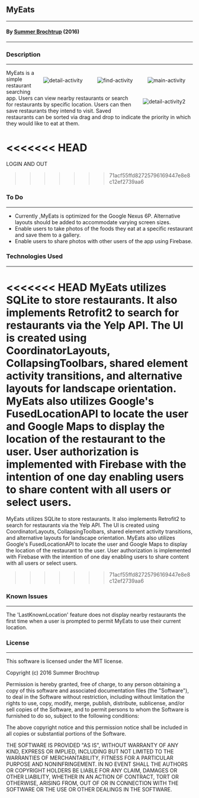 ## MyEats

---

#### By [Summer Brochtrup](https://www.linkedin.com/in/summerbrochtrup) (2016)

---

### Description

---

<img style="float: right;margin:20px;" alt="main-activity" src="https://raw.githubusercontent.com/summerbr/myeats/master/mainactivity.png">
<img style="float: right;margin:20px;" alt="find-activity" src="https://raw.githubusercontent.com/summerbr/myeats/master/findactivity.png">
<img style="float: right;margin:20px;" alt="detail-activity" src="https://raw.githubusercontent.com/summerbr/myeats/master/detailactivity.png">
<img style="float: right;margin:20px;" alt="detail-activity2" src="https://raw.githubusercontent.com/summerbr/myeats/master/detailactivity2.png">

MyEats is a simple restaurant searching app. Users can view nearby restaurants or search for restaurants by specific location. Users can then save restaurants they intend to visit. Saved restaurants can be sorted via drag and drop to indicate the priority in which they would like to eat at them.

<<<<<<< HEAD
=======
LOGIN AND OUT

>>>>>>> 71acf55ffd82725796169447e8e8c12ef2739aa6
### To Do

---

* Currently ,MyEats is optimized for the Google Nexus 6P. Alternative layouts should be added to accommodate varying screen sizes.
* Enable users to take photos of the foods they eat at a specific restaurant and save them to a gallery.
* Enable users to share photos with other users of the app using Firebase.

### Technologies Used

---

<<<<<<< HEAD
MyEats utilizes SQLite to store restaurants. It also implements Retrofit2 to search for restaurants via the Yelp API. The UI is created using CoordinatorLayouts, CollapsingToolbars, shared element activity transitions, and alternative layouts for landscape orientation. MyEats also utilizes Google's FusedLocationAPI to locate the user and Google Maps to display the location of the restaurant to the user. User authorization is implemented with Firebase with the intention of one day enabling users to share content with all users or select users.
=======
MyEats utilizes SQLite to store restaurants. It also implements Retrofit2 to search for restaurants via the Yelp API. The UI is created using CoordinatorLayouts, CollapsingToolbars, shared element activity transitions, and alternative layouts for landscape orientation. MyEats also utilizes Google's FusedLocationAPI to locate the user and Google Maps to display the location of the restaurant to the user. User authorization is implemented with Firebase with the intention of one day enabling users to share content with all users or select users. 
>>>>>>> 71acf55ffd82725796169447e8e8c12ef2739aa6

### Known Issues

---

The 'LastKnownLocation' feature does not display nearby restaurants the first time when a user is prompted to permit MyEats to use their current location.

### License

---

This software is licensed under the MIT license.

Copyright (c) 2016 Summer Brochtrup

Permission is hereby granted, free of charge, to any person obtaining a copy of this software and associated documentation files (the "Software"), to deal in the Software without restriction, including without limitation the rights to use, copy, modify, merge, publish, distribute, sublicense, and/or sell copies of the Software, and to permit persons to whom the Software is furnished to do so, subject to the following conditions:

The above copyright notice and this permission notice shall be included in all copies or substantial portions of the Software.

THE SOFTWARE IS PROVIDED "AS IS", WITHOUT WARRANTY OF ANY KIND, EXPRESS OR IMPLIED, INCLUDING BUT NOT LIMITED TO THE WARRANTIES OF MERCHANTABILITY, FITNESS FOR A PARTICULAR PURPOSE AND NONINFRINGEMENT. IN NO EVENT SHALL THE AUTHORS OR COPYRIGHT HOLDERS BE LIABLE FOR ANY CLAIM, DAMAGES OR OTHER LIABILITY, WHETHER IN AN ACTION OF CONTRACT, TORT OR OTHERWISE, ARISING FROM, OUT OF OR IN CONNECTION WITH THE SOFTWARE OR THE USE OR OTHER DEALINGS IN THE SOFTWARE.
